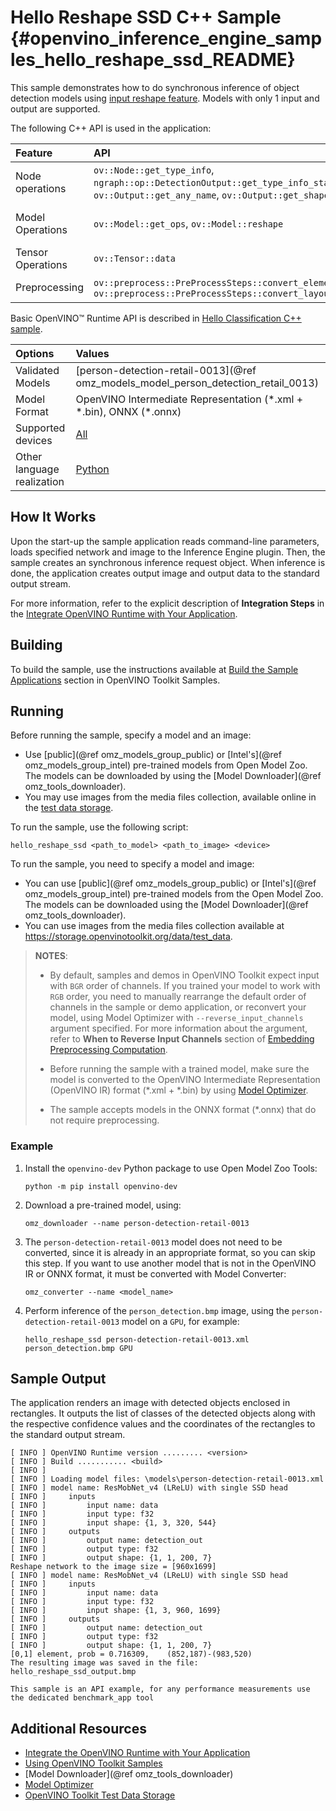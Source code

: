 # Hello Reshape SSD C++ Sample {#openvino_inference_engine_samples_hello_reshape_ssd_README}

This sample demonstrates how to do synchronous inference of object detection models using [input reshape feature](../../../docs/OV_Runtime_UG/ShapeInference.md).
Models with only 1 input and output are supported.

The following C++ API is used in the application:

| Feature | API | Description |
| :--- | :--- | :--- |
| Node operations | `ov::Node::get_type_info`, `ngraph::op::DetectionOutput::get_type_info_static`, `ov::Output::get_any_name`, `ov::Output::get_shape` | Get a node info |
| Model Operations | `ov::Model::get_ops`, `ov::Model::reshape` | Get model nodes, reshape input |
| Tensor Operations | `ov::Tensor::data` | Get a tensor data |
| Preprocessing | `ov::preprocess::PreProcessSteps::convert_element_type`, `ov::preprocess::PreProcessSteps::convert_layout` | Model input preprocessing |

Basic OpenVINO™ Runtime API is described in [Hello Classification C++ sample](../hello_classification/README.md).

| Options | Values |
| :--- | :--- |
| Validated Models | [person-detection-retail-0013](@ref omz_models_model_person_detection_retail_0013) |
| Model Format | OpenVINO Intermediate Representation (\*.xml + \*.bin), ONNX (\*.onnx) |
| Supported devices | [All](../../../docs/OV_Runtime_UG/supported_plugins/Supported_Devices.md) |
| Other language realization | [Python](../../../samples/python/hello_reshape_ssd/README.md) |

## How It Works

Upon the start-up the sample application reads command-line parameters, loads specified network and image to the Inference
Engine plugin. Then, the sample creates an synchronous inference request object. When inference is done, the application creates output image and output data to the standard output stream.

For more information, refer to the explicit description of
**Integration Steps** in the [Integrate OpenVINO Runtime with Your Application](../../../docs/OV_Runtime_UG/integrate_with_your_application.md).

## Building

To build the sample, use the instructions available at [Build the Sample Applications](../../../docs/OV_Runtime_UG/Samples_Overview.md) section in OpenVINO Toolkit Samples.

## Running

Before running the sample, specify a model and an image:

- Use [public](@ref omz_models_group_public) or [Intel's](@ref omz_models_group_intel) pre-trained models from Open Model Zoo. The models can be downloaded by using the [Model Downloader](@ref omz_tools_downloader).
- You may use images from the media files collection, available online in the [test data storage](https://storage.openvinotoolkit.org/data/test_data).

To run the sample, use the following script:

```
hello_reshape_ssd <path_to_model> <path_to_image> <device>
```

To run the sample, you need to specify a model and image:
- You can use [public](@ref omz_models_group_public) or [Intel's](@ref omz_models_group_intel) pre-trained models from the Open Model Zoo. The models can be downloaded using the [Model Downloader](@ref omz_tools_downloader).
- You can use images from the media files collection available at https://storage.openvinotoolkit.org/data/test_data.

> **NOTES**:
> - By default, samples and demos in OpenVINO Toolkit expect input with `BGR` order of channels. If you trained your model to work with `RGB` order, you need to manually rearrange the default order of channels in the sample or demo application, or reconvert your model, using Model Optimizer with `--reverse_input_channels` argument specified. For more information about the argument, refer to **When to Reverse Input Channels** section of [Embedding Preprocessing Computation](../../../docs/MO_DG/prepare_model/convert_model/Converting_Model.md).
>
> - Before running the sample with a trained model, make sure the model is converted to the OpenVINO Intermediate Representation (OpenVINO IR) format (\*.xml + \*.bin) by using [Model Optimizer](../../../docs/MO_DG/Deep_Learning_Model_Optimizer_DevGuide.md).
>
> - The sample accepts models in the ONNX format (\*.onnx) that do not require preprocessing.

### Example

1. Install the `openvino-dev` Python package to use Open Model Zoo Tools:
   ```
   python -m pip install openvino-dev
   ```

2. Download a pre-trained model, using:
   ```
   omz_downloader --name person-detection-retail-0013
   ```

3. The `person-detection-retail-0013` model does not need to be converted, since it is already in an appropriate format, so you can skip this step. If you want to use another model that is not in the OpenVINO IR or ONNX format, it must be converted with Model Converter:
   ```
   omz_converter --name <model_name>
   ```

4. Perform inference of the `person_detection.bmp` image, using the `person-detection-retail-0013` model on a `GPU`, for example:
   ```
   hello_reshape_ssd person-detection-retail-0013.xml person_detection.bmp GPU
   ```

## Sample Output

The application renders an image with detected objects enclosed in rectangles. It outputs the list of classes
of the detected objects along with the respective confidence values and the coordinates of the
rectangles to the standard output stream.

```
[ INFO ] OpenVINO Runtime version ......... <version>
[ INFO ] Build ........... <build>
[ INFO ]
[ INFO ] Loading model files: \models\person-detection-retail-0013.xml
[ INFO ] model name: ResMobNet_v4 (LReLU) with single SSD head
[ INFO ]     inputs
[ INFO ]         input name: data
[ INFO ]         input type: f32
[ INFO ]         input shape: {1, 3, 320, 544}
[ INFO ]     outputs
[ INFO ]         output name: detection_out
[ INFO ]         output type: f32
[ INFO ]         output shape: {1, 1, 200, 7}
Reshape network to the image size = [960x1699]
[ INFO ] model name: ResMobNet_v4 (LReLU) with single SSD head
[ INFO ]     inputs
[ INFO ]         input name: data
[ INFO ]         input type: f32
[ INFO ]         input shape: {1, 3, 960, 1699}
[ INFO ]     outputs
[ INFO ]         output name: detection_out
[ INFO ]         output type: f32
[ INFO ]         output shape: {1, 1, 200, 7}
[0,1] element, prob = 0.716309,    (852,187)-(983,520)
The resulting image was saved in the file: hello_reshape_ssd_output.bmp

This sample is an API example, for any performance measurements use the dedicated benchmark_app tool
```

## Additional Resources

- [Integrate the OpenVINO Runtime with Your Application](../../../docs/OV_Runtime_UG/integrate_with_your_application.md)
- [Using OpenVINO Toolkit Samples](../../../docs/OV_Runtime_UG/Samples_Overview.md)
- [Model Downloader](@ref omz_tools_downloader)
- [Model Optimizer](../../../docs/MO_DG/Deep_Learning_Model_Optimizer_DevGuide.md)
- [OpenVINO Toolkit Test Data Storage](https://storage.openvinotoolkit.org/data/test_data)

